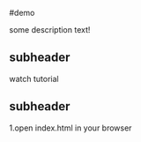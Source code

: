 #demo

some description text!


## subheader

watch tutorial

## subheader

1.open index.html in your browser
